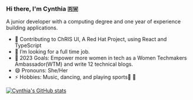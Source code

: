 ### Hi there, I'm Cynthia 🇷🇼 

A junior developer with a computing degree and one year of experience building applications. 
 
- 🔭 Contributing to ChRIS UI, A Red Hat Project, using React and TypeScript
- 👯 I’m looking for a full time job.
- :goal_net: 2023 Goals: Empower more women in tech as a Women Techmakers Ambassador(WTM) and write 12 technical blogs. 
- 😄 Pronouns: She/Her
- ⚡ Hobbies: Music, dancing, and playing sports:basketball: :volleyball:

[![Cynthia's GitHub stats](https://github-readme-stats.vercel.app/api?username=ciradu2204&show_icons=true&theme=cobalt&count_private=true)](https://github.com/anuraghazra/github-readme-stats)


